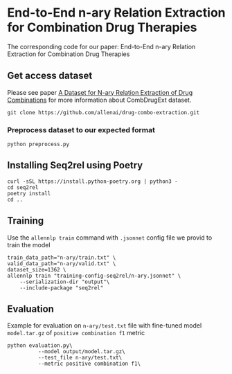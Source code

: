# End-to-End n-ary Relation Extraction for Combination Drug Therapies
The corresponding code for our paper: End-to-End n-ary Relation Extraction for Combination Drug Therapies
## Get access dataset
Please see paper [A Dataset for N-ary Relation Extraction of Drug Combinations](https://arxiv.org/abs/2205.02289) for more information about CombDrugExt dataset.
```
git clone https://github.com/allenai/drug-combo-extraction.git
```
### Preprocess dataset to our expected format
```
python preprocess.py
```
## Installing Seq2rel using Poetry
```
curl -sSL https://install.python-poetry.org | python3 -
cd seq2rel
poetry install
cd ..
```
## Training
Use the `allennlp train` command with `.jsonnet` config file we provid to train the model
```
train_data_path="n-ary/train.txt" \
valid_data_path="n-ary/valid.txt" \
dataset_size=1362 \
allennlp train "training-config-seq2rel/n-ary.jsonnet" \
    --serialization-dir "output"\
    --include-package "seq2rel" 
```
## Evaluation
Example for evaluation on `n-ary/test.txt` file with fine-tuned model `model.tar.gz` of `positive combination f1` metric
```
python evaluation.py\
          --model output/model.tar.gz\
          --test_file n-ary/test.txt\
          --metric positive combination f1\
